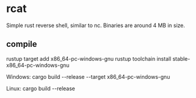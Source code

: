 # rcat

Simple rust reverse shell, similar to nc. Binaries are around 4 MB in size.


## compile

rustup target add x86_64-pc-windows-gnu
rustup toolchain install stable-x86_64-pc-windows-gnu

Windows:
cargo build --release --target x86_64-pc-windows-gnu

Linux:
cargo build --release
